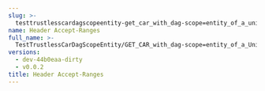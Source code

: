 ```yaml
---
slug: >-
  testtrustlesscardagscopeentity-get_car_with_dag-scope=entity_of_a_unixfs_sharded_directory_(format=car)-header_accept-ranges
name: Header Accept-Ranges
full_name: >-
  TestTrustlessCarDagScopeEntity/GET_CAR_with_dag-scope=entity_of_a_UnixFS_sharded_directory_(format=car)/Header_Accept-Ranges
versions:
  - dev-44b0eaa-dirty
  - v0.0.2
title: Header Accept-Ranges
---
```


